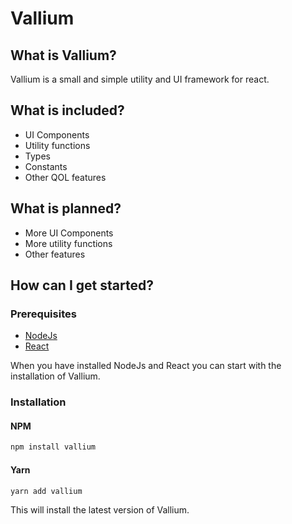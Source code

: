# Vallium

## What is Vallium?

Vallium is a small and simple utility and UI framework for react.

## What is included?

- UI Components
- Utility functions
- Types
- Constants
- Other QOL features

## What is planned?

- More UI Components
- More utility functions
- Other features

## How can I get started?

### Prerequisites

- [NodeJs](https://nodejs.org/en/download/)
- [React](https://react.dev/learn)

When you have installed NodeJs and React you can start with the installation of Vallium.

### Installation

#### NPM

```bash
npm install vallium
```

#### Yarn

```bash
yarn add vallium
```

This will install the latest version of Vallium.
